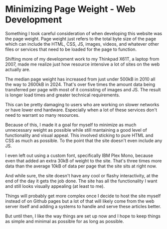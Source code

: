 # Minimizing Page Weight - Web Development

Something I took careful consideration of when developing this website was
the page weight. Page weight just refers to the total byte size of the page
which can include the HTML, CSS, JS, images, videos, and whatever other
files or services that need to be loaded for the page to function. 

Shifting more of my development work to my Thinkpad X61T, a laptop from 2007,
made me realize just how resource intensive a lot of sites on the web
actually are.

The median page weight has increased from just under 500kB in 2010 all the
way to 2600kB in 2024. That's over five times the amount data being
transferred per page with most of it consisting of images and JS. The result
is longer load times and greater technical requirements.

This can be pretty damaging to users who are working on slower networks or have
lower end hardware. Especially when a lot of these services don't need to
warrant so many resources.

Because of this, I made it a goal for myself to minimize as much unnecessary
weight as possible while still mantaining a good level of functionality and
visual appeal. This involved sticking to pure HTML and CSS as much as possible.
To the point that the site doesn't even include any JS.

I even left out using a custom font, specifically IBM Plex Mono, because
even that added an extra 30kB of weight to the site. That's three times more
data than the average 10kB of data per page that the site sits at right now.

And while sure, the site doesn't have any cool or flashy interactivity, at
the end of the day it gets the job done. The site has all the functionality I
want and still looks visually appealing (at least to me).

Things will probably get more complex once I decide to host the site myself
instead of on Github pages but a lot of that will likely come from the web
server itself and adding a systems to handle and serve these articles better.

But until then, I like the way things are set up now and I hope to keep things
as simple and minimal as possible for as long as possible.

